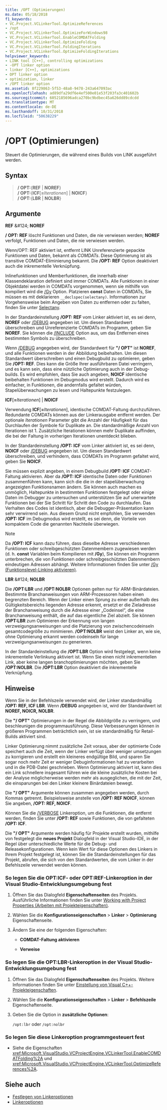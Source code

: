 ```yaml
---
title: /OPT (Optimierungen)
ms.date: 05/18/2018
f1_keywords:
- VC.Project.VCLinkerTool.OptimizeReferences
- /opt
- VC.Project.VCLinkerTool.OptimizeForWindows98
- VC.Project.VCLinkerTool.EnableCOMDATFolding
- VC.Project.VCLinkerTool.OptimizeFolding
- VC.Project.VCLinkerTool.FoldingIterations
- VC.Project.VCLinkerTool.OptimizeFoldingIterations
helpviewer_keywords:
- LINK tool [C++], controlling optimizations
- -OPT linker option
- linker [C++], optimizations
- OPT linker option
- optimization, linker
- /OPT linker option
ms.assetid: 8f229863-5f53-48a8-9478-243a647093ac
ms.openlocfilehash: ad89dfa29df6e4ef500e01e53f203fa3c401602b
ms.sourcegitcommit: 6052185696adca270bc9bdbec45a626dd89cdcdd
ms.translationtype: MT
ms.contentlocale: de-DE
ms.lasthandoff: 10/31/2018
ms.locfileid: "50638229"
---
```

# <a name="opt-optimizations"></a>/OPT (Optimierungen)

Steuert die Optimierungen, die während eines Builds von LINK ausgeführt werden.

## <a name="syntax"></a>Syntax

> **/ OPT:**{**REF** | **NOREF**}<br/>
> **/ OPT:**{**ICF**[**=**_Iterationen_] | **NOICF**}<br/>
> **/ OPT:**{**LBR** | **NOLBR**}

## <a name="arguments"></a>Argumente

**REF** &AMP;#124; **NOREF**

**/ OPT: REF** löscht Funktionen und Daten, die nie verwiesen werden; **NOREF** verfolgt, Funktionen und Daten, die nie verwiesen werden.

Wenn/OPT: REF aktiviert ist, entfernt LINK Unreferenzierte gepackte Funktionen und Daten, bekannt als *COMDATs*. Diese Optimierung ist als transitive COMDAT-Eliminierung bekannt. Die **/OPT: REF** Option deaktiviert auch die inkrementelle Verknüpfung.

Inlinefunktionen und Memberfunktionen, die innerhalb einer Klassendeklaration definiert sind immer COMDATs. Alle Funktionen in einer Objektdatei werden in COMDATs vorgenommen, wenn sie mithilfe von kompiliert wird die [/Gy](../../build/reference/gy-enable-function-level-linking.md) Option. Platzieren **const** Daten in COMDATs, Sie müssen es mit deklarieren `__declspec(selectany)`. Informationen zur Vorgehensweise beim Angeben von Daten zu entfernen oder zu falten, finden Sie unter [Selectany](../../cpp/selectany.md).

In der Standardeinstellung **/OPT: REF** vom Linker aktiviert ist, es sei denn, **NOREF** oder [/DEBUG](../../build/reference/debug-generate-debug-info.md) angegeben ist. Um diesen Standardwert überschreiben und Unreferenzierte COMDATs im Programm, geben Sie **NOREF**. Sie können die [/INCLUDE](../../build/reference/include-force-symbol-references.md) Option aus, um das Entfernen eines bestimmten Symbols zu überschreiben.

Wenn [/DEBUG](../../build/reference/debug-generate-debug-info.md) angegeben wird, der Standardwert für **"/ OPT"** ist **NOREF**, und alle Funktionen werden in der Abbildung beibehalten. Um diesen Standardwert überschreiben und einen Debugbuild zu optimieren, geben Sie **/OPT: REF**. Dies kann die Größe Ihrer ausführbaren Datei verringern, und es kann sein, dass eine nützliche Optimierung auch in der Debug-builds. Es wird empfohlen, dass Sie auch angeben, **NOICF** identische beibehalten Funktionen im Debugmodus wird erstellt. Dadurch wird es einfacher, in Funktionen, die andernfalls gefaltet würden, Stapelüberwachungen zu lesen und Haltepunkte festzulegen.

**ICF**\[**=**_Iterationen_] &#124; **NOICF**

Verwendung **ICF**\[**=**_Iterationen_], identische COMDAT-Faltung durchzuführen. Redundante COMDATs können aus der Linkerausgabe entfernt werden. Der optionale *Iterationen* Parameter gibt die Anzahl der Häufigkeit für das Durchlaufen der Symbole für Duplikate an. Die standardmäßige Anzahl von Iterationen ist 1. Zusätzliche Iterationen können mehr Duplikate auffinden, die bei der Faltung in vorherigen Iterationen unentdeckt blieben.

In der Standardeinstellung **/OPT: ICF** vom Linker aktiviert ist, es sei denn, **NOICF** oder [/DEBUG](../../build/reference/debug-generate-debug-info.md) angegeben ist. Um diesen Standardwert überschreiben, und verhindern, dass COMDATs im Programm gefaltet wird, geben Sie **NOICF**.

Sie müssen explizit angeben, in einem Debugbuild **/OPT: ICF** COMDAT-Faltung aktivieren. Aber da **/OPT: ICF** identische Daten oder Funktionen zusammenführen kann, kann sich die die in der stapelüberwachung angezeigten Funktionsnamen ändern. Sie können auch machen es unmöglich, Haltepunkte in bestimmten Funktionen festgelegt oder einige Daten im Debugger zu untersuchen und unterstützen Sie auf unerwartete Funktionen bei der Sie Schritt für Schritt den Code zu durchlaufen. Das Verhalten des Codes ist identisch, aber die Debugger-Präsentation kann sehr verwirrend sein. Aus diesem Grund nicht empfohlen, Sie verwenden **/OPT: ICF** im Debugmodus wird erstellt, es sei denn, die Vorteile von kompaktem Code die genannten Nachteile überwiegen.

> [!NOTE]
> Da **/OPT: ICF** kann dazu führen, dass dieselbe Adresse verschiedenen Funktionen oder schreibgeschützten Datenmembern zugewiesen werden (d. h. **const** Variablen beim Kompilieren mit **/Gy**), Sie können ein Programm unterbrechen, die von Funktionen oder schreibgeschützten Datenmembern eindeutigen Adressen abhängt. Weitere Informationen finden Sie unter [/Gy (Funktionslevel-Linking aktivieren)](../../build/reference/gy-enable-function-level-linking.md).

**LBR** &AMP;#124; **NOLBR**

Die **/OPT:LBR** und **/OPT:NOLBR** Optionen gelten nur für ARM-Binärdateien. Bestimmte Branchanweisungen von ARM-Prozessoren haben einen begrenzten Bereich. Wenn der Linker einen Sprung zu einer außerhalb des Gültigkeitsbereichs liegenden Adresse erkennt, ersetzt er die Zieladresse der Branchanweisung durch die Adresse einer „Codeinsel“, die eine Branchanweisung enthält, die auf das eigentliche Ziel abzielt. Sie können **/OPT:LBR** zum Optimieren der Erkennung von langen verzweigungsanweisungen und die Platzierung von zwischencodeinseln gesamtcodegröße zu minimieren. **/OPT:NOLBR** weist den Linker an, wie sie, ohne Optimierung erkannt werden codeinseln für lange verzweigungsanweisungen zu generieren.

In der Standardeinstellung die **/OPT:LBR** Option wird festgelegt, wenn keine inkrementelle Verlinkung aktiviert ist. Wenn Sie einen nicht inkrementellen Link, aber keine langen branchoptimierungen möchten, geben Sie **/OPT:NOLBR**. Die **/OPT:LBR** Option deaktiviert die inkrementelle Verknüpfung.

## <a name="remarks"></a>Hinweise

Wenn Sie in der Befehlszeile verwendet wird, der Linker standardmäßig **/OPT: REF, ICF LBR**. Wenn **/DEBUG** angegeben ist, wird der Standardwert ist **NOREF, NOICR, NOLBR**.

Die **"/ OPT"** Optimierungen in der Regel die Abbildgröße zu verringern, und beschleunigen die programmausführung. Diese Verbesserungen können in größeren Programmen beträchtlich sein, ist sie standardmäßig für Retail-Builds aktiviert sind.

Linker Optimierung nimmt zusätzliche Zeit voraus, aber der optimierte Code speichert auch die Zeit, wenn der Linker verfügt über weniger umsetzungen zu korrigieren und erstellt ein kleineres endgültige Bild, und sparen Sie sogar noch mehr Zeit er weniger Debuginformationen hat zu verarbeiten und in die PDB-Datei geschrieben. Wenn Optimierung aktiviert ist, kann dies ein Link schnellere insgesamt führen wie die kleine zusätzliche Kosten bei der Analyse möglicherweise werden mehr als ausgeglichen, die mit der Zeit, die einsparungen bei den Linker kleinere Binärdateien bewegt.

Die **"/ OPT"** Argumente können zusammen angegeben werden, durch Kommas getrennt. Beispielsweise anstelle von **/OPT: REF NOICF**, können Sie angeben, **/OPT: REF, NOICF**.

Können Sie die [/VERBOSE](../../build/reference/verbose-print-progress-messages.md) Linkeroption, um die Funktionen, die entfernt werden, finden Sie unter **/OPT: REF** sowie Funktionen, die von gefalteten **/OPT: ICF**.

Die **"/ OPT"** Argumente werden häufig für Projekte erstellt wurden, mithilfe von festgelegt die **neues Projekt** Dialogfeld in der Visual Studio-IDE, in der Regel über unterschiedliche Werte für die Debug- und Releasekonfigurationen. Wenn kein Wert für diese Optionen des Linkers in Ihrem Projekt festgelegt ist, können Sie die Standardeinstellungen für das Projekt, abrufen, die sich von den Standardwerten, die vom Linker in der Befehlszeile verwendet werden können.

### <a name="to-set-the-opticf-or-optref-linker-option-in-the-visual-studio-development-environment"></a>So legen Sie die OPT:ICF- oder OPT:REF-Linkeroption in der Visual Studio-Entwicklungsumgebung fest

1. Öffnen Sie das Dialogfeld **Eigenschaftenseiten** des Projekts. Ausführliche Informationen finden Sie unter [Working with Project Properties (Arbeiten mit Projekteigenschaften)](../../ide/working-with-project-properties.md).

1. Wählen Sie die **Konfigurationseigenschaften** > **Linker** > **Optimierung** Eigenschaftenseite.

1. Ändern Sie eine der folgenden Eigenschaften:

   - **COMDAT-Faltung aktivieren**

   - **Verweise**

### <a name="to-set-the-optlbr-linker-option-in-the-visual-studio-development-environment"></a>So legen Sie die OPT:LBR-Linkeroption in der Visual Studio-Entwicklungsumgebung fest

1. Öffnen Sie das Dialogfeld **Eigenschaftenseiten** des Projekts. Weitere Informationen finden Sie unter [Einstellung von Visual C++-Projekteigenschaften](../../ide/working-with-project-properties.md).

1. Wählen Sie die **Konfigurationseigenschaften** > **Linker** > **Befehlszeile** Eigenschaftenseite.

1. Geben Sie die Option in **zusätzliche Optionen**:

   `/opt:lbr` oder `/opt:nolbr`

### <a name="to-set-this-linker-option-programmatically"></a>So legen Sie diese Linkeroption programmgesteuert fest

- Siehe die Eigenschaften <xref:Microsoft.VisualStudio.VCProjectEngine.VCLinkerTool.EnableCOMDATFolding%2A> und <xref:Microsoft.VisualStudio.VCProjectEngine.VCLinkerTool.OptimizeReferences%2A>.

## <a name="see-also"></a>Siehe auch

- [Festlegen von Linkeroptionen](../../build/reference/setting-linker-options.md)
- [Linkeroptionen](../../build/reference/linker-options.md)
